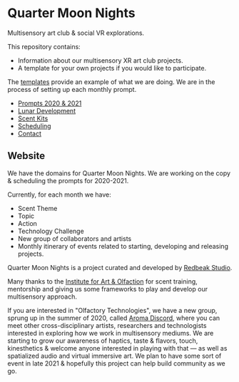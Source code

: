 # Quarter Moon Nights
Multisensory art club & social VR explorations.

This repository contains:
* Information about our multisensory XR art club projects.
* A template for your own projects if you would like to participate.

The [templates](data/2020/00-template-en-us) provide an example of what we are doing.
We are in the process of setting up each monthly prompt.

* [Prompts 2020 & 2021](data/2020/Prompts.md)
* [Lunar Development](data/2020/00-template-en-us/Lunar-Development.md)
* [Scent Kits](data/2020/00-template-en-us/Scent-Kits.md)
* [Scheduling](data/2020/00-template-en-us/Scheduling.md)
* [Contact](data/2020/Contact.md)

## Website
We have the domains for Quarter Moon Nights. We are working on the copy & scheduling the prompts for 2020-2021.

Currently, for each month we have:
* Scent Theme
* Topic
* Action
* Technology Challenge
* New group of collaborators and artists
* Monthly itinerary of events related to starting, developing and releasing projects.

Quarter Moon Nights is a project curated and developed by [Redbeak Studio](https://redbeakstudio.com).

Many thanks to the [Institute for Art & Olfaction](https://artandolfaction.com) for scent training, mentorship and giving us some frameworks to play and develop our multisensory approach.

If you are interested in "Olfactory Technologies", we have a new group, sprung up in the summer of 2020, called [Aroma Discord](https://redbeakstudio.com/posts/aroma-discord#intro), where you can meet other cross-disciplinary artists, researchers and technologists interested in exploring how we work in multisensory mediums. We are starting to grow our awareness of haptics, taste & flavors, touch, kinesthetics & welcome anyone interested in playing with that — as well as spatialized audio and virtual immersive art. We plan to have some sort of event in late 2021 & hopefully this project can help build community as we go.
